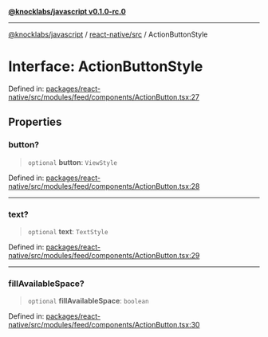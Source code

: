 [**@knocklabs/javascript v0.1.0-rc.0**](../../../README.md)

***

[@knocklabs/javascript](../../../modules.md) / [react-native/src](../README.md) / ActionButtonStyle

# Interface: ActionButtonStyle

Defined in: [packages/react-native/src/modules/feed/components/ActionButton.tsx:27](https://github.com/knocklabs/javascript/blob/main/packages/react-native/src/modules/feed/components/ActionButton.tsx#L27)

## Properties

### button?

> `optional` **button**: `ViewStyle`

Defined in: [packages/react-native/src/modules/feed/components/ActionButton.tsx:28](https://github.com/knocklabs/javascript/blob/main/packages/react-native/src/modules/feed/components/ActionButton.tsx#L28)

***

### text?

> `optional` **text**: `TextStyle`

Defined in: [packages/react-native/src/modules/feed/components/ActionButton.tsx:29](https://github.com/knocklabs/javascript/blob/main/packages/react-native/src/modules/feed/components/ActionButton.tsx#L29)

***

### fillAvailableSpace?

> `optional` **fillAvailableSpace**: `boolean`

Defined in: [packages/react-native/src/modules/feed/components/ActionButton.tsx:30](https://github.com/knocklabs/javascript/blob/main/packages/react-native/src/modules/feed/components/ActionButton.tsx#L30)
